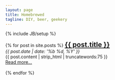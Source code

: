 ```yaml
---
layout: page
title: Homebrewed 
tagline: DIY, beer, geekery
---
```

{% include JB/setup %}

<div class="blog-index">  
  {% for post in site.posts %}
  <h2 style="display: inline"><a href="{{ BASE_PATH }}{{ post.url }}">{{ post.title }}</a></h2><br>
  <em>{{ post.date | date: '%b %d, %Y' }}</em><br>
  {{ post.content | strip_html | truncatewords:75 }}<br>
  <a href="{{ post.url }}">Read more...</a><br><br>
  {% endfor %}
</div>
